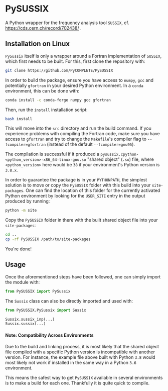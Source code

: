 # PySUSSIX

A Python wrapper for the frequency analysis tool `SUSSIX`, cf. https://cds.cern.ch/record/702438/ .

## Installation on Linux

`PySussix` itself is only a wrapper around a Fortran implementation of `SUSSIX`, which first needs to be built.
For this, first clone the repository with:
```bash
git clone https://github.com/PyCOMPLETE/PySUSSIX
```

In order to build the package, ensure you have access to `numpy`, `gcc` and potentially `gfortran` in your desired Python environment.
In a `conda` environment, this can be done with:
```bash
conda install -c conda-forge numpy gcc gfortran
```

Then, run the `install` installation script:
```bash
bash install
```

This will move into the `src` directory and run the build command.
If you experience problems with compiling the Fortran code, make sure you have access to `gfortran` and try to change the `Makefile`'s compiler flag to `--fcompiler=gfortran` (instead of the default `--fcompiler=gnu95`).

The compilation is successful if it produced a `pysussix.cpython-<python_version>-x86_64-linux-gnu.so` "shared object" (`.so`) file, where `<python_version>` here would be `38` if your environment's Python version is `3.8.x`.

In order to guarantee the package is in your `PYTHONPATH`, the simplest solution is to move or copy the `PySUSSIX` folder with this build into your `site-packages`.
One can find the location of this folder for the currently activated Python environment by looking for the `USER_SITE` entry in the output produced by running:
```bash
python -m site
```

Copy the `PySUSSIX` folder in there with the built shared object file into your `site-packages`:
```bash
cd ..
cp -rf PySUSSIX /path/to/site-packages
```

You're done!

## Usage

Once the aforementioned steps have been followed, one can simply import the module with:
```python
from PySUSSIX import PySussix
```

The `Sussix` class can also be directly imported and used with:
```python
from PySUSSIX.PySussix import Sussix

Sussix.sussix_inp(...)
Sussix.sussix(...)
```

#### Note: Compatibility Across Environments

Due to the build and linking process, it is most likely that the shared object file compiled with a specific Python version is incompatible with another version.
For instance, the example file above built with Python `3.8` would most likely not work if installed in the same way in a Python `3.6` environment.

This means the safest way to get `PySUSSIX` available in several environments is to make a build for each one.
Thankfully it is quite quick to compile.